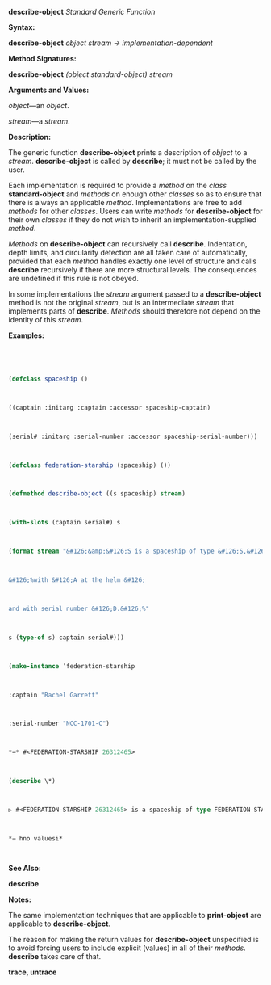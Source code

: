 **describe-object** *Standard Generic Function* 



**Syntax:** 



**describe-object** *object stream → implementation-dependent* 



**Method Signatures:** 



**describe-object** *(object standard-object) stream* 



**Arguments and Values:** 



*object*—an *object*. 



*stream*—a *stream*. 



**Description:** 



The generic function **describe-object** prints a description of *object* to a *stream*. **describe-object** is called by **describe**; it must not be called by the user. 



Each implementation is required to provide a *method* on the *class* **standard-object** and *methods* on enough other *classes* so as to ensure that there is always an applicable *method*. Implementations are free to add *methods* for other *classes*. Users can write *methods* for **describe-object** for their own *classes* if they do not wish to inherit an implementation-supplied *method*. 



*Methods* on **describe-object** can recursively call **describe**. Indentation, depth limits, and circularity detection are all taken care of automatically, provided that each *method* handles exactly one level of structure and calls **describe** recursively if there are more structural levels. The consequences are undefined if this rule is not obeyed. 







 



 



In some implementations the *stream* argument passed to a **describe-object** method is not the original *stream*, but is an intermediate *stream* that implements parts of **describe**. *Methods* should therefore not depend on the identity of this *stream*. 



**Examples:**
```lisp
 



(defclass spaceship () 



((captain :initarg :captain :accessor spaceship-captain) 



(serial# :initarg :serial-number :accessor spaceship-serial-number))) 



(defclass federation-starship (spaceship) ()) 



(defmethod describe-object ((s spaceship) stream) 



(with-slots (captain serial#) s 



(format stream "&#126;&amp;&#126;S is a spaceship of type &#126;S,&#126; 



&#126;%with &#126;A at the helm &#126; 



and with serial number &#126;D.&#126;%" 



s (type-of s) captain serial#))) 



(make-instance ’federation-starship 



:captain "Rachel Garrett" 



:serial-number "NCC-1701-C") 



*→* #<FEDERATION-STARSHIP 26312465> 



(describe \*) 



▷ #<FEDERATION-STARSHIP 26312465> is a spaceship of type FEDERATION-STARSHIP, ▷ with Rachel Garrett at the helm and with serial number NCC-1701-C. 



*→ hno valuesi* 




```
**See Also:** 



**describe** 



**Notes:** 



The same implementation techniques that are applicable to **print-object** are applicable to **describe-object**. 



The reason for making the return values for **describe-object** unspecified is to avoid forcing users to include explicit (values) in all of their *methods*. **describe** takes care of that. 







 



 



**trace, untrace** 



